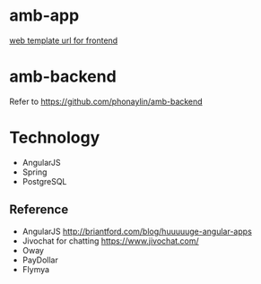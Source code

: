 # amb-app

[web template url  for frontend](http://innosoftmm.com/amb/) 

# amb-backend

Refer to https://github.com/phonaylin/amb-backend

# Technology

- AngularJS
- Spring 
- PostgreSQL

## Reference 
- AngularJS
http://briantford.com/blog/huuuuuge-angular-apps
- Jivochat for chatting
https://www.jivochat.com/
- Oway
- PayDollar
- Flymya
